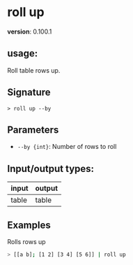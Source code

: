 # roll up

**version**: 0.100.1

## **usage**:

Roll table rows up.

## Signature

`> roll up --by`

## Parameters

- `--by {int}`: Number of rows to roll

## Input/output types:

| input | output |
| ----- | ------ |
| table | table  |

## Examples

Rolls rows up

```bash
> [[a b]; [1 2] [3 4] [5 6]] | roll up
```
